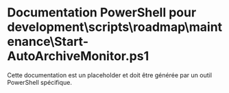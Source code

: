 # Documentation PowerShell pour development\scripts\roadmap\maintenance\Start-AutoArchiveMonitor.ps1

Cette documentation est un placeholder et doit être générée par un outil PowerShell spécifique.
